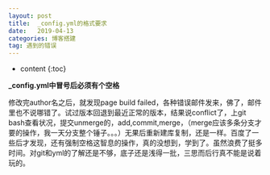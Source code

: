 ```yaml
---
layout: post
title:  _config.yml的格式要求
date:   2019-04-13
categories: 博客搭建
tag: 遇到的错误
---
```


* content
{:toc}


**_config.yml中冒号后必须有个空格**


修改完author名之后，就发现page build failed，各种错误邮件发来，佛了，邮件里也不说哪错了。试过版本回退到最近正常的版本，结果说conflict了，上git bash查看状况，提交unmerge的，add,commit,merge，（merge应该多条分支才要的操作，我一天分支整个锤子。。。）无果后重新建库复制，还是一样。百度了一些后才发现，还有强制空格这智息的操作，真的没想到，学到了。虽然浪费了挺多时间。对git和yml的了解还是不够，底子还是浅得一批，三思而后行真不能是说着玩的。

